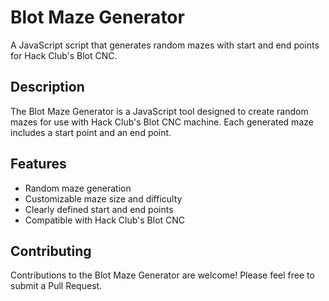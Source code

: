 # Blot Maze Generator

A JavaScript script that generates random mazes with start and end points for Hack Club's Blot CNC.

## Description

The Blot Maze Generator is a JavaScript tool designed to create random mazes for use with Hack Club's Blot CNC machine. Each generated maze includes a start point and an end point.

## Features

- Random maze generation
- Customizable maze size and difficulty
- Clearly defined start and end points
- Compatible with Hack Club's Blot CNC

## Contributing

Contributions to the Blot Maze Generator are welcome! Please feel free to submit a Pull Request.